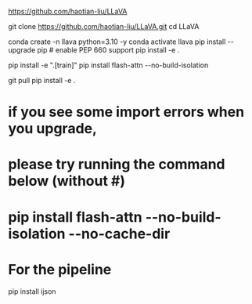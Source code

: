 https://github.com/haotian-liu/LLaVA

git clone https://github.com/haotian-liu/LLaVA.git
cd LLaVA

conda create -n llava python=3.10 -y
conda activate llava
pip install --upgrade pip  # enable PEP 660 support
pip install -e .

pip install -e ".[train]"
pip install flash-attn --no-build-isolation

git pull
pip install -e .

# if you see some import errors when you upgrade,
# please try running the command below (without #)
# pip install flash-attn --no-build-isolation --no-cache-dir


# For the pipeline
pip install ijson